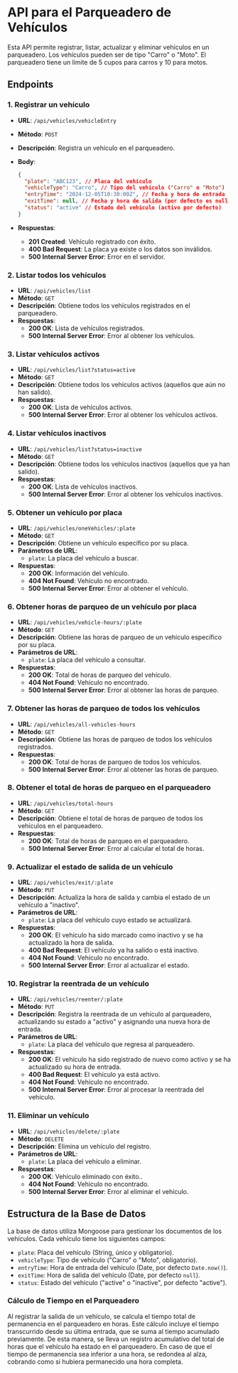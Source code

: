 # API para el Parqueadero de Vehículos

Esta API permite registrar, listar, actualizar y eliminar vehículos en un parqueadero. Los vehículos pueden ser de tipo "Carro" o "Moto". El parqueadero tiene un límite de 5 cupos para carros y 10 para motos.

## Endpoints

### 1. **Registrar un vehículo**

- **URL**: `/api/vehicles/vehicleEntry`
- **Método**: `POST`
- **Descripción**: Registra un vehículo en el parqueadero.
- **Body**:

  ```json
  {
    "plate": "ABC123", // Placa del vehículo
    "vehicleType": "Carro", // Tipo del vehículo ("Carro" o "Moto")
    "entryTime": "2024-12-05T10:30:00Z", // Fecha y hora de entrada
    "exitTime": null, // Fecha y hora de salida (por defecto es null al ingresar)
    "status": "active" // Estado del vehículo (activo por defecto)
  }
  ```

- **Respuestas**:
  - **201 Created**: Vehículo registrado con éxito.
  - **400 Bad Request**: La placa ya existe o los datos son inválidos.
  - **500 Internal Server Error**: Error en el servidor.

### 2. **Listar todos los vehículos**

- **URL**: `/api/vehicles/list`
- **Método**: `GET`
- **Descripción**: Obtiene todos los vehículos registrados en el parqueadero.
- **Respuestas**:
  - **200 OK**: Lista de vehículos registrados.
  - **500 Internal Server Error**: Error al obtener los vehículos.

### 3. **Listar vehículos activos**

- **URL**: `/api/vehicles/list?status=active`
- **Método**: `GET`
- **Descripción**: Obtiene todos los vehículos activos (aquellos que aún no han salido).
- **Respuestas**:
  - **200 OK**: Lista de vehículos activos.
  - **500 Internal Server Error**: Error al obtener los vehículos activos.

### 4. **Listar vehículos inactivos**

- **URL**: `/api/vehicles/list?status=inactive`
- **Método**: `GET`
- **Descripción**: Obtiene todos los vehículos inactivos (aquellos que ya han salido).
- **Respuestas**:
  - **200 OK**: Lista de vehículos inactivos.
  - **500 Internal Server Error**: Error al obtener los vehículos inactivos.

### 5. **Obtener un vehículo por placa**

- **URL**: `/api/vehicles/oneVehicles/:plate`
- **Método**: `GET`
- **Descripción**: Obtiene un vehículo específico por su placa.
- **Parámetros de URL**:
  - `plate`: La placa del vehículo a buscar.
- **Respuestas**:
  - **200 OK**: Información del vehículo.
  - **404 Not Found**: Vehículo no encontrado.
  - **500 Internal Server Error**: Error al obtener el vehículo.

### 6. **Obtener horas de parqueo de un vehículo por placa**

- **URL**: `/api/vehicles/vehicle-hours/:plate`
- **Método**: `GET`
- **Descripción**: Obtiene las horas de parqueo de un vehículo específico por su placa.
- **Parámetros de URL**:
  - `plate`: La placa del vehículo a consultar.
- **Respuestas**:
  - **200 OK**: Total de horas de parqueo del vehículo.
  - **404 Not Found**: Vehículo no encontrado.
  - **500 Internal Server Error**: Error al obtener las horas de parqueo.

### 7. **Obtener las horas de parqueo de todos los vehículos**

- **URL**: `/api/vehicles/all-vehicles-hours`
- **Método**: `GET`
- **Descripción**: Obtiene las horas de parqueo de todos los vehículos registrados.
- **Respuestas**:
  - **200 OK**: Total de horas de parqueo de todos los vehículos.
  - **500 Internal Server Error**: Error al obtener las horas de parqueo.

### 8. **Obtener el total de horas de parqueo en el parqueadero**

- **URL**: `/api/vehicles/total-hours`
- **Método**: `GET`
- **Descripción**: Obtiene el total de horas de parqueo de todos los vehículos en el parqueadero.
- **Respuestas**:
  - **200 OK**: Total de horas de parqueo en el parqueadero.
  - **500 Internal Server Error**: Error al calcular el total de horas.

### 9. **Actualizar el estado de salida de un vehículo**

- **URL**: `/api/vehicles/exit/:plate`
- **Método**: `PUT`
- **Descripción**: Actualiza la hora de salida y cambia el estado de un vehículo a "inactivo".
- **Parámetros de URL**:
  - `plate`: La placa del vehículo cuyo estado se actualizará.
- **Respuestas**:
  - **200 OK**: El vehículo ha sido marcado como inactivo y se ha actualizado la hora de salida.
  - **400 Bad Request**: El vehículo ya ha salido o está inactivo.
  - **404 Not Found**: Vehículo no encontrado.
  - **500 Internal Server Error**: Error al actualizar el estado.

### 10. **Registrar la reentrada de un vehículo**

- **URL**: `/api/vehicles/reenter/:plate`
- **Método**: `PUT`
- **Descripción**: Registra la reentrada de un vehículo al parqueadero, actualizando su estado a "activo" y asignando una nueva hora de entrada.
- **Parámetros de URL**:
  - `plate`: La placa del vehículo que regresa al parqueadero.
- **Respuestas**:
  - **200 OK**: El vehículo ha sido registrado de nuevo como activo y se ha actualizado su hora de entrada.
  - **400 Bad Request**: El vehículo ya está activo.
  - **404 Not Found**: Vehículo no encontrado.
  - **500 Internal Server Error**: Error al procesar la reentrada del vehículo.

### 11. **Eliminar un vehículo**

- **URL**: `/api/vehicles/delete/:plate`
- **Método**: `DELETE`
- **Descripción**: Elimina un vehículo del registro.
- **Parámetros de URL**:
  - `plate`: La placa del vehículo a eliminar.
- **Respuestas**:
  - **200 OK**: Vehículo eliminado con éxito..
  - **404 Not Found**: Vehículo no encontrado.
  - **500 Internal Server Error**: Error al eliminar el vehículo.

## Estructura de la Base de Datos

La base de datos utiliza Mongoose para gestionar los documentos de los vehículos. Cada vehículo tiene los siguientes campos:

- `plate`: Placa del vehículo (String, único y obligatorio).
- `vehicleType`: Tipo de vehículo ("Carro" o "Moto", obligatorio).
- `entryTime`: Hora de entrada del vehículo (Date, por defecto `Date.now()`).
- `exitTime`: Hora de salida del vehículo (Date, por defecto `null`).
- `status`: Estado del vehículo ("active" o "inactive", por defecto "active").

### Cálculo de Tiempo en el Parqueadero

Al registrar la salida de un vehículo, se calcula el tiempo total de permanencia en el parqueadero en horas. Este cálculo incluye el tiempo transcurrido desde su última entrada, que se suma al tiempo acumulado previamente. De esta manera, se lleva un registro acumulativo del total de horas que el vehículo ha estado en el parqueadero. En caso de que el tiempo de permanencia sea inferior a una hora, se redondea al alza, cobrando como si hubiera permanecido una hora completa.
